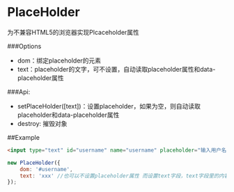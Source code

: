 PlaceHolder
================================

为不兼容HTML5的浏览器实现Plcaceholder属性

###Options

* dom：绑定placeholder的元素
* text：placeholder的文字，可不设置，自动读取placeholder属性和data-placeholder属性

###Api:

* setPlaceHolder([text])：设置placeholder，如果为空，则自动读取placeholder和data-placeholder属性
* destroy: 摧毁对象

##Example
```html
<input type="text" id="username" name="username" placeholder="输入用户名" />
```

```js
new PlaceHolder({
    dom: '#username',
    text: 'xxx' //也可以不设置placeholder属性 而设置text字段，text字段里的内容会被自动设置成placeholder
});
```
